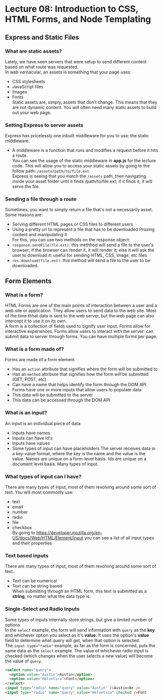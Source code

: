 # Lecture 08: Introduction to CSS, HTML Forms, and Node Templating

## Express and Static Files

### What are static assets?

Lately, we have seen servers that were setup to send different content based on what route was requested.  
In web vernacular, an assets is something that your page uses:

- CSS stylesheets
- JavaScript files
- Images
- Fonts  
  Static assets are, simply, assets that don't change. This means that they are not dynamic content. You will often need many static assets to build out your web page.

### Setting Express to server assets

Express has pricelessly one inbuilt middleware for you to use: the static middleware.

- A middleware is a function that runs and modifies a request before it hits a route.  
  You can see the usage of the static middleware in **app.js** for the lecture code. This will allow you to access your static assets by going to the follow path: `/assets/path/to/file.ext`  
  Express is seeing that you match the `/assets` path, then navigating inside your asset folder until it finds /path/to/file.ext; if it finds it, it will serve the file.

### Sending a file through a route

Sometimes, you want to simply return a file that's not a necessarily asset. Some reasons are:

- Serving different HTML pages or CSS files to different users
- Using a pretty url to represent a file that has to be downloaded
  Proxing content and manipulating it  
  For this, you can use two methods on the response object:
- `response.sendFile(fle.ext)`: this methhod will send a file to the user's browser; if the browser can render it, it will render it; else it will ask the user to download it: useful for sending HTML, CSS, image, etc files
- `res.download(file.ext)`: this method will send a file to the user to be downloaded.

## Form Elements

### What is a form?

HTML Forms are one of the main points of interaction between a user and a web site or application. They allow users to send data to the web site. Most of the time thhat data is sent to the web server, but the web page can also intercept it to use it on its own.  
A form is a collection of fields used to signify user input. Forms allow for interactive experiences. Forms allow users to interact with the server: can submit data to server through forms. You can have multiple forms per page.

### What is a form made of?

Forms are made of a form element

- Has an `action` attribute that signifies where the form will be submitted to
- Has an `method` attribute that signifies how the form will be submitted (GET, POST, etc)
- Can have a name that helps identify the form through the DOM API  
  Forms have one or more inputs that allow users to populate data
- This data will be submitted to the server
- This data can be accessed through the DOM API

### What is an input?

An input is an individual piece of data

- Inputs have names
- Inputs can have id's
- Inputs have values
- Some types of input can have placeholders
  The server receives data in a key-value format, where the key is the name and the value is the value. Names are unique on a form-level basis. Ids are unique on a document level basis. Many types of input.

### What types of input can I have?

There are many types of input, most of them revolving around some sort of text. You will most commonly use:

- text
- email
- number
- radio
- file
- checkbox  
  By going to https://developer.mozilla.org/en-US/docs/Web/HTML/Element/input you can see a list of all input types and their properties

### Text based inputs

There are many types of input, most of them revolving around some sort of text.

- Text can be numerical
- Text can be string based  
  When submitting through an HTML form, this text is submitted as a **string**, no matter what the data type is.

### Single-Select and Radio Inputs

Some types of inputs internally store strings, but give a limited number of options.  
In the `select` example, the form will send information with `query` as the **key** and whichever option you select as it's **value**. It uses the option's **value** field to determine what query will get, when that option is selected.  
The `input type="radio"` example, as far as the form is concerned, puts the same data as the `select` example. The value of whichever radio input is checked (which changes when the user selects a new value) will become the value of `query`.

```html
<select name="query">
  <option value="Austin">Austin</option>
  <option value="Helvetica">Font</option>
</select>
<input type="radio" name="query" value="Austin" />Austin<br />
<input type="radio" name="query" value="Helvetica" checked />Font
```
